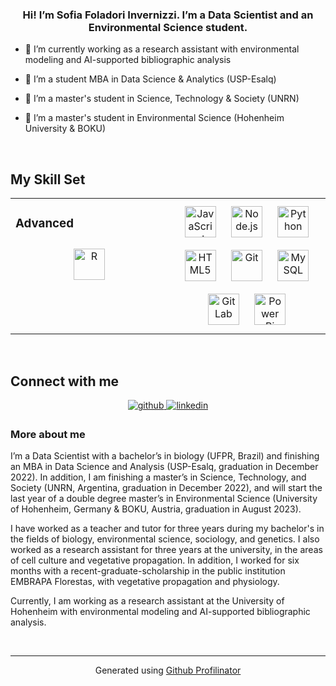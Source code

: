### <div align="center">Hi! I’m Sofia Foladori Invernizzi. I’m a Data Scientist and an Environmental Science student.  </div>  
  

- 💼 I’m currently working as a research assistant with environmental modeling and AI-supported bibliographic analysis  
  

- 📖 I’m a student MBA in Data Science & Analytics (USP-Esalq)   
  

- 📖 I’m a master's student in Science, Technology & Society (UNRN)   
  

- 📖 I’m a master's student in Environmental Science (Hohenheim University & BOKU)  
  

<br/>  


## My Skill Set  
<table><tr><td valign="top" width="50%">



### Advanced  
<div align="center">  
<a href="https://www.r-project.org/" target="_blank"><img style="margin: 10px" src="https://profilinator.rishav.dev/skills-assets/r.svg" alt="R" height="50" /></a>  
</div>

</td><td valign="top" width="50%">

<div align="center">  
<a href="https://www.javascript.com/" target="_blank"><img style="margin: 10px" src="https://profilinator.rishav.dev/skills-assets/javascript-original.svg" alt="JavaScript" height="50" /></a>  
<a href="https://nodejs.org/" target="_blank"><img style="margin: 10px" src="https://profilinator.rishav.dev/skills-assets/nodejs-original-wordmark.svg" alt="Node.js" height="50" /></a>  
<a href="https://www.python.org/" target="_blank"><img style="margin: 10px" src="https://profilinator.rishav.dev/skills-assets/python-original.svg" alt="Python" height="50" /></a>  
<a href="https://en.wikipedia.org/wiki/HTML5" target="_blank"><img style="margin: 10px" src="https://profilinator.rishav.dev/skills-assets/html5-original-wordmark.svg" alt="HTML5" height="50" /></a>  
<a href="https://github.com/" target="_blank"><img style="margin: 10px" src="https://profilinator.rishav.dev/skills-assets/git-scm-icon.svg" alt="Git" height="50" /></a>  
<a href="https://www.mysql.com/" target="_blank"><img style="margin: 10px" src="https://profilinator.rishav.dev/skills-assets/mysql-original-wordmark.svg" alt="MySQL" height="50" /></a>  
<a href="https://about.gitlab.com/" target="_blank"><img style="margin: 10px" src="https://profilinator.rishav.dev/skills-assets/gitlab.svg" alt="GitLab" height="50" /></a>  
<a href="https://powerbi.microsoft.com/en-us/" target="_blank"><img style="margin: 10px" src="https://profilinator.rishav.dev/skills-assets/powerbi.png" alt="Power Bi" height="50" /></a>  
</div>

</td></tr></table>  

<br/>  


## Connect with me  
<div align="center">
<a href="https://github.com/sofiafoladori" target="_blank">
<img src=https://img.shields.io/badge/github-%2324292e.svg?&style=for-the-badge&logo=github&logoColor=white alt=github style="margin-bottom: 5px;" />
</a>
<a href="https://linkedin.com/in/sofia-foladori-invernizzi" target="_blank">
<img src=https://img.shields.io/badge/linkedin-%231E77B5.svg?&style=for-the-badge&logo=linkedin&logoColor=white alt=linkedin style="margin-bottom: 5px;" />
</a>  
</div>  
  



### More about me  
I’m a Data Scientist with a bachelor’s in biology (UFPR, Brazil) and finishing an MBA in Data Science and Analysis (USP-Esalq, graduation in December 2022). In addition, I am finishing a master’s in Science, Technology, and Society (UNRN, Argentina, graduation in December 2022), and will start the last year of a double degree master’s in Environmental Science (University of Hohenheim, Germany & BOKU, Austria, graduation in August 2023). 

I have worked as a teacher and tutor for three years during my bachelor's in the fields of biology, environmental science, sociology, and genetics. I also worked as a research assistant for three years at the university, in the areas of cell culture and vegetative propagation. In addition, I worked for six months with a recent-graduate-scholarship in the public institution EMBRAPA Florestas, with vegetative propagation and physiology. 

Currently, I am working as a research assistant at the University of Hohenheim with environmental modeling and AI-supported bibliographic analysis.  

<br />

----
<div align="center">Generated using <a href="https://profilinator.rishav.dev/" target="_blank">Github Profilinator</a></div>
